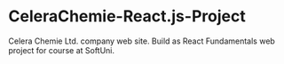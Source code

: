 # CeleraChemie-React.js-Project
Celera Chemie Ltd. company web site. Build as React Fundamentals web project for course at SoftUni.
